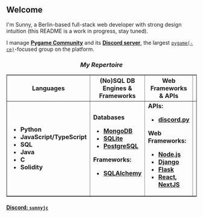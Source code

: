 ## Welcome

I'm Sunny, a Berlin-based full-stack web developer with strong design intuition (this README is a work in progress, stay tuned).

I manage [**Pygame Community**](https://github.com/pygame-community/) and its [**Discord server**](https://discord.com/invite/ZuB2RySPRJ), the largest [`pygame(-ce)`](https://github.com/pygame-community/pygame-ce)-focused group on the platform.    


<h3 align="center"><em>My Repertoire</em></h3>
<table border="none" align=center>
  <tr>
    <th><b>Languages</b></th>
    <th><b>(No)SQL DB Engines & Frameworks</b></th>
    <th><b>Web Frameworks & APIs</b></th>
    <th><b>Operating Systems</b></th>
  </tr>
  <tr>
    <td>
      <ul>
        <li><b>Python</b></li>
        <li><b>JavaScript/TypeScript</b></li>
        <li><b>SQL</b></li>
        <li><b>Java</b></li>
        <li><b>C</b></li>
        <li><b>Solidity</b></li>
      </ul>
    </td>
    <td>
      <b>Databases</b>
      <ul>
        <li><b><a href="https://www.mongodb.com/">MongoDB</a></b>
        <li><b><a href="https://www.sqlite.org/index.html">SQLite</a></li>
        <li><a href="https://www.postgresql.org/">PostgreSQL</a></b></li>
      </ul>
      <b>Frameworks:</b>
      <ul>
        <li><b><a href="https://www.sqlalchemy.org/">SQLAlchemy</a></b></li>
      </ul>
    </td>
    <td>
      <b>APIs:</b>
      <ul>
        <li><b><a href="https://github.com/Rapptz/discord.py">discord.py</a></b></li>
      </ul>
      <b>Web Frameworks:</b>
      <ul>
        <li><b><a href="https://nodejs.org/">Node.js</a></b></li>
        <li><b><a href="https://www.djangoproject.com/">Django</a></b></li>
        <li><b><a href="https://flask.palletsprojects.com/">Flask</a></b></li>
        <li><b><a href="https://reactjs.org/">React</a>, <a href="https://nextjs.org/">NextJS</a></b></li>
      </ul>
    </td>
    <td>
      <ul>
        <li><b>Windows</b></li>
        <li><b>MacOS</b></li>
        <li><b>Linux (Ubuntu, Fedora, WSL2)</b></li>
      </ul>
    </td>
  </tr>
</table>

#### [Discord: `sunnyjc`](https://discord.com/users/444116866944991236)
